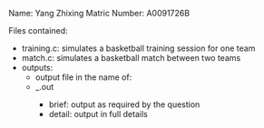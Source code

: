 Name: Yang Zhixing
Matric Number: A0091726B

Files contained:

- training.c:
	simulates a basketball training session for one team
- match.c: 
	simulates a basketball match between two teams
- outputs:
	- output file in the name of: 
	- <task>_<number of rounds>_<max steps in each round>_<brief or detail>.out
		- brief: output as required by the question
		- detail: output in full details